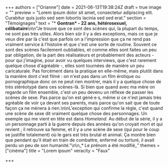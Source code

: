 +++
authors = ["Orianne"]
date = 2021-06-13T19:38:24Z
draft = true
image = ""
preview = "Lorem ipsum dolor sit amet, consectetur adipiscing elit. Curabitur quis justo sed sem lobortis lacinia sed sed erat."
section = "Témoignages"
text = "* **Gontran&ast; - 22 ans, hétérosexuel, célibataire**\n\n\"Je trouve que ce sont des scènes qui, la plupart du temps, ne sont pas très utiles. Alors bien sûr il y a des exceptions, mais ce que je veux dire par là c'est que parfois on a l'impression que ça ne rend pas vraiment service à l'histoire et que c'est une sorte de routine. Souvent ce sont des scènes facilement oubliables, et comme elles sont faites un peu par obligation, de la part des réalisateurs et probablement des acteurs - pour qui j'imagine, pour avoir vu quelques interviews, que c'est rarement quelque chose d'agréable -, elles sont tournées de manière un peu caricaturale. Pas forcément dans la pratique en elle-même, mais plutôt dans la manière dont c'est filmé : on n'est pas dans un film érotique ou pornographique donc on ne peut rien montrer, mais il y a quelque chose de très stéréotypé dans ces scènes-là. Si bien que quand avec ma mère on regarde un film ensemble, c'est un peu devenu un réflexe de passer les scènes de sexe. Pas parce qu'on est géné·e·s, même si ce n'est jamais très agréable de voir ça devant ses parents, mais parce qu'on sait que de toute façon ça ne mènera à rien.\n\nL'exception qui confirme la règle, c'est quand une scène de sexe dit vraiment quelque chose des personnages. Un exemple qui me vient en tête est dans _Homeland._ Au début de la série, il y a un personnage parti à la guerre depuis des années qu'on croyait mort et qui revient ; il retrouve sa femme, et il y a une scène de sexe (qui pour le coup se justifie totalement) où le gars est très brutal et animal. Ça montre bien que pendant qu'il était en train de combattre, enfermé ou torturé, il avait perdu un peu de son humanité.\"\n\n_&ast; Le prénom a été modifié_"
themes = ["cinéma"]
title = "Lorem ipsum"
veracity = "Faux"

+++
